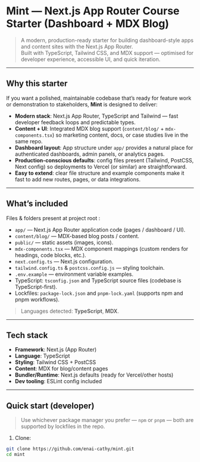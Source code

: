 # Mint — Next.js App Router Course Starter (Dashboard + MDX Blog)

> A modern, production-ready starter for building dashboard-style apps and content sites with the Next.js App Router.  
> Built with TypeScript, Tailwind CSS, and MDX support — optimised for developer experience, accessible UI, and quick iteration.

---

## Why this starter

If you want a polished, maintainable codebase that’s ready for feature work or demonstration to stakeholders, **Mint** is designed to deliver:

- **Modern stack**: Next.js App Router, TypeScript and Tailwind — fast developer feedback loops and predictable types.
- **Content + UI**: Integrated MDX blog support (`content/blog/` + `mdx-components.tsx`) so marketing content, docs, or case studies live in the same repo.
- **Dashboard layout**: App structure under `app/` provides a natural place for authenticated dashboards, admin panels, or analytics pages.
- **Production-conscious defaults**: config files present (Tailwind, PostCSS, Next config) so deployments to Vercel (or similar) are straightforward.
- **Easy to extend**: clear file structure and example components make it fast to add new routes, pages, or data integrations.

---

## What’s included 

Files & folders present at project root :

- `app/` — Next.js App Router application code (pages / dashboard / UI).
- `content/blog/` — MDX-based blog posts / content.
- `public/` — static assets (images, icons).
- `mdx-components.tsx` — MDX component mappings (custom renders for headings, code blocks, etc.).
- `next.config.ts` — Next.js configuration.
- `tailwind.config.ts` & `postcss.config.js` — styling toolchain.
- `.env.example` — environment variable examples.
- TypeScript: `tsconfig.json` and TypeScript source files (codebase is TypeScript-first).
- Lockfiles: `package-lock.json` and `pnpm-lock.yaml` (supports npm and pnpm workflows).

> Languages detected: **TypeScript**, **MDX**.

---

## Tech stack

- **Framework**: Next.js (App Router)
- **Language**: TypeScript
- **Styling**: Tailwind CSS + PostCSS
- **Content**: MDX for blog/content pages
- **Bundler/Runtime**: Next.js defaults (ready for Vercel/other hosts)
- **Dev tooling**: ESLint config included

---

## Quick start (developer)

> Use whichever package manager you prefer — `npm` or `pnpm` — both are supported by lockfiles in the repo.

1. Clone:
```bash
git clone https://github.com/enai-cathy/mint.git
cd mint
